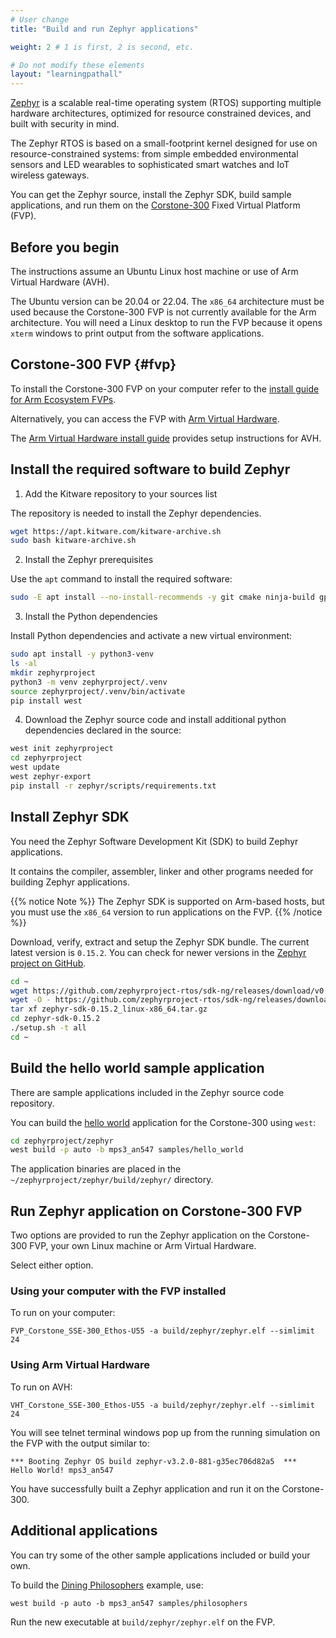 ```yaml
---
# User change
title: "Build and run Zephyr applications"

weight: 2 # 1 is first, 2 is second, etc.

# Do not modify these elements
layout: "learningpathall"
---
```

[Zephyr](https://zephyrproject.org/) is a scalable real-time operating system (RTOS) supporting multiple hardware architectures, optimized for resource constrained devices, and built with security in mind.

The Zephyr RTOS is based on a small-footprint kernel designed for use on resource-constrained systems: from simple embedded environmental sensors and LED wearables to sophisticated smart watches and IoT wireless gateways.

You can get the Zephyr source, install the Zephyr SDK, build sample applications, and run them on the [Corstone-300](https://developer.arm.com/Processors/Corstone-300) Fixed Virtual Platform (FVP).

## Before you begin 

The instructions assume an Ubuntu Linux host machine or use of Arm Virtual Hardware (AVH).

The Ubuntu version can be 20.04 or 22.04. The `x86_64` architecture must be used because the Corstone-300 FVP is not currently available for the Arm architecture. You will need a Linux desktop to run the FVP because it opens `xterm` windows to print output from the software applications. 

## Corstone-300 FVP {#fvp}

To install the Corstone-300 FVP on your computer refer to the [install guide for Arm Ecosystem FVPs](/install-guides/ecosystem_fvp/). 

Alternatively, you can access the FVP with [Arm Virtual Hardware](https://www.arm.com/products/development-tools/simulation/virtual-hardware). 

The [Arm Virtual Hardware install guide](/install-guides/avh#corstone) provides setup instructions for AVH. 

## Install the required software to build Zephyr

1. Add the Kitware repository to your sources list

The repository is needed to install the Zephyr dependencies.

```bash { env="DEBIAN_FRONTEND=noninteractive" }
wget https://apt.kitware.com/kitware-archive.sh
sudo bash kitware-archive.sh
```

2. Install the Zephyr prerequisites

Use the `apt` command to install the required software:

```bash { env="DEBIAN_FRONTEND=noninteractive" }
sudo -E apt install --no-install-recommends -y git cmake ninja-build gperf ccache dfu-util device-tree-compiler wget python3-dev python3-pip python3-setuptools python3-tk python3-wheel xz-utils file make gcc gcc-multilib g++-multilib libsdl2-dev libmagic1 xterm
```

3. Install the Python dependencies 

Install Python dependencies and activate a new virtual environment:

```bash { cwd="/shared" }
sudo apt install -y python3-venv
ls -al
mkdir zephyrproject
python3 -m venv zephyrproject/.venv
source zephyrproject/.venv/bin/activate
pip install west
```

4. Download the Zephyr source code and install additional python dependencies declared in the source:

```bash { env_source="/shared/zephyrproject/.venv/bin/activate"; cwd="/shared" }
west init zephyrproject
cd zephyrproject
west update
west zephyr-export
pip install -r zephyr/scripts/requirements.txt
```

## Install Zephyr SDK

You need the Zephyr Software Development Kit (SDK) to build Zephyr applications.

It contains the compiler, assembler, linker and other programs needed for building Zephyr applications. 

{{% notice Note %}}
The Zephyr SDK is supported on Arm-based hosts, but you must use the `x86_64` version to run applications on the FVP. 
{{% /notice %}}

Download, verify, extract and setup the Zephyr SDK bundle. The current latest version is `0.15.2`. You can check for newer versions in the [Zephyr project on GitHub](https://github.com/zephyrproject-rtos/sdk-ng/releases).

```bash { env_source="/shared/zephyrproject/.venv/bin/activate" }
cd ~
wget https://github.com/zephyrproject-rtos/sdk-ng/releases/download/v0.15.2/zephyr-sdk-0.15.2_linux-x86_64.tar.gz
wget -O - https://github.com/zephyrproject-rtos/sdk-ng/releases/download/v0.15.2/sha256.sum | shasum --check --ignore-missing
tar xf zephyr-sdk-0.15.2_linux-x86_64.tar.gz
cd zephyr-sdk-0.15.2
./setup.sh -t all
cd ~
```

## Build the hello world sample application

There are sample applications included in the Zephyr source code repository. 

You can build the [hello world](https://docs.zephyrproject.org/latest/samples/hello_world/README.html) application for the Corstone-300 using `west`: 

```bash { env_source="/shared/zephyrproject/.venv/bin/activate"; cwd="/shared" }
cd zephyrproject/zephyr
west build -p auto -b mps3_an547 samples/hello_world
```

The application binaries are placed in the `~/zephyrproject/zephyr/build/zephyr/` directory.

## Run Zephyr application on Corstone-300 FVP

Two options are provided to run the Zephyr application on the Corstone-300 FVP, your own Linux machine or Arm Virtual Hardware. 

Select either option. 

### Using your computer with the FVP installed 

To run on your computer: 

```fvp { fvp_name="FVP_Corstone_SSE-300_Ethos-U55"; cwd="/shared/zephyrproject/zephyr" }
FVP_Corstone_SSE-300_Ethos-U55 -a build/zephyr/zephyr.elf --simlimit 24
```

### Using Arm Virtual Hardware

To run on AVH:

```console
VHT_Corstone_SSE-300_Ethos-U55 -a build/zephyr/zephyr.elf --simlimit 24
```

You will see telnet terminal windows pop up from the running simulation on the FVP with the output similar to:

```output
*** Booting Zephyr OS build zephyr-v3.2.0-881-g35ec706d82a5  ***
Hello World! mps3_an547
```

You have successfully built a Zephyr application and run it on the Corstone-300. 

## Additional applications

You can try some of the other sample applications included or build your own.

To build the [Dining Philosophers](https://docs.zephyrproject.org/latest/samples/philosophers/README.html) example, use:

```console
west build -p auto -b mps3_an547 samples/philosophers
```

Run the new executable at `build/zephyr/zephyr.elf` on the FVP. 

